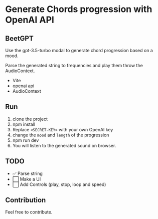 # Generate Chords progression with OpenAI API

## BeetGPT
Use the gpt-3.5-turbo modal to generate chord progression based on a mood.

Parse the generated string to frequencies and play them throw the AudioContext.

- Vite
- openai api
- AudioContext


## Run
1. clone the project
2. npm install
3. Replace `<SECRET-KEY>` with your own OpenAI key
4. change the `mood` and `length` of the progression
5. npm run dev
6. You will listen to the generated sound on browser.

## TODO
- ✅ Parse string
- ⬜️ Make a UI
- ⬜️ Add Controls (play, stop, loop and speed)

## Contribution
Feel free to contribute.
